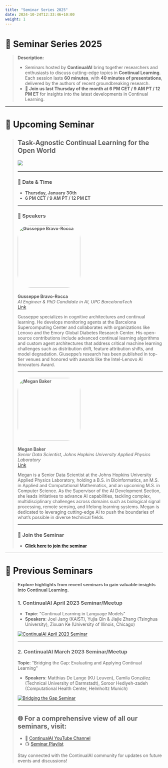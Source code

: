 ```yaml
---
title: "Seminar Series 2025"
date: 2024-10-24T12:33:46+10:00
weight: 1
---
```


# 🌟 Seminar Series 2025

> **Description:**
>
> - Seminars hosted by **ContinualAI** bring together researchers and enthusiasts to discuss cutting-edge topics in **Continual Learning**. Each session lasts **60 minutes**, with **40 minutes of presentations**, delivered by the authors of recent groundbreaking research.
> - 📅 **Join us last Thursday of the month at 6 PM CET / 9 AM PT / 12 PM ET** for insights into the latest developments in Continual Learning.

---

# 📢 Upcoming Seminar

> ## **Task-Agnostic Continual Learning for the Open World**
> #### <img src="{{ site.baseurl }}/images/seminar/2025s1/cl_seminars_2025_Jan.png"/>
> ---
>
> ### 📅 **Date & Time**
>
> - **Thursday, January 30th**
> - **6 PM CET / 9 AM PT / 12 PM ET**
>
> ---
>
> ### 🎤 **Speakers**
>
> #### <img src="{{ site.baseurl }}/images/seminar/2025s1/Guseppe_Bravo.jpg" alt="Gusseppe Bravo-Rocca" width="200px" height="200px" style="border-radius: 20%; margin-right: 20px;" />
>
> **Gusseppe Bravo-Rocca**  
> *AI Engineer & PhD Candidate in AI, UPC BarcelonaTech*  
> [Link](https://gusseppe.github.io)  
>
> Gusseppe specializes in cognitive architectures and continual learning. He develops monitoring agents at the Barcelona Supercomputing Center and collaborates with organizations like Lenovo and the Emory Global Diabetes Research Center. His open-source contributions include advanced continual learning algorithms and custom agent architectures that address critical machine learning challenges such as distribution drift, feature attribution shifts, and model degradation. Giuseppe’s research has been published in top-tier venues and honored with awards like the Intel-Lenovo AI Innovators Award.
>
> ---
>
> #### <img src="{{ site.baseurl }}/images/seminar/2025s1/Megan_Baker.jpg" alt="Megan Baker" width="200px" height="200px" style="border-radius: 20%; margin-right: 20px;" />
>
> **Megan Baker**  
> *Senior Data Scientist, Johns Hopkins University Applied Physics Laboratory*  
> [Link](https://www.linkedin.com/in/megan-baker-b6875396)
>
> Megan is a Senior Data Scientist at the Johns Hopkins University Applied Physics Laboratory, holding a B.S. in Bioinformatics, an M.S. in Applied and Computational Mathematics, and an upcoming M.S. in Computer Science. As the Supervisor of the AI Development Section, she leads initiatives to advance AI capabilities, tackling complex, multidisciplinary challenges across domains such as biological signal processing, remote sensing, and lifelong learning systems. Megan is dedicated to leveraging cutting-edge AI to push the boundaries of what’s possible in diverse technical fields.
>
> ---
>
> ### 🌟 **Join the Seminar**
>
> - [**Click here to join the seminar**](https://stanford.zoom.us/meeting/register/11J-qoejS9yeIqqyAlqGpw)  

---

# 🎥 Previous Seminars

> **Explore highlights from recent seminars to gain valuable insights into Continual Learning.**
>
> ### **1. ContinualAI April 2023 Seminar/Meetup**
> - **Topic**: "Continual Learning in Language Models"
> - **Speakers**: Joel Jang (KAIST), Yujia Qin & Jiajie Zhang (Tsinghua University), Zixuan Ke (University of Illinois, Chicago)
>
> [![ContinualAI April 2023 Seminar](https://img.youtube.com/vi/FmfRukpRKjg/0.jpg)](https://www.youtube.com/watch?v=FmfRukpRKjg)
>
> ---
>
> ### **2. ContinualAI March 2023 Seminar/Meetup**
> **Topic**: "Bridging the Gap: Evaluating and Applying Continual Learning"
> - **Speakers**: Matthias De Lange (KU Leuven), Camila González (Technical University of Darmstadt), Soroor Hediyeh-zadeh (Computational Health Center, Helmholtz Munich)
>
> [![Bridging the Gap Seminar](https://img.youtube.com/vi/T2IYBSyug6w/0.jpg)](https://www.youtube.com/watch?v=T2IYBSyug6w)
>
> ---
>
> ## 🌐 For a comprehensive view of all our seminars, visit:
> - 🎥 [ContinualAI YouTube Channel](https://www.youtube.com/@ContinualAI)
> - 📺 [Seminar Playlist](https://www.youtube.com/playlist?list=PLm6QXeaB-XkBMFxvgZvYjqhaPgGg8Um9Z)
>
> Stay connected with the ContinualAI community for updates on future events and discussions!
